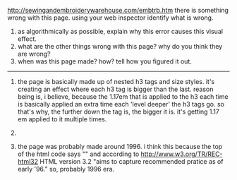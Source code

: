 http://sewingandembroiderywarehouse.com/embtrb.htm
there is something wrong with this page.
using your web inspector identify what is wrong.
1. as algorithmically as possible, explain why this error causes this visual effect.
2. what are the other things wrong with this page? why do you think they are wrong?
3. when was this page made? how? tell how you figured it out.
----

1. the page is basically made up of nested h3 tags and size styles. it's creating an effect where each h3 tag is bigger than the last. reason being is, i believe, because the 1.17em that is applied to the h3 each time is basically applied an extra time each 'level deeper' the h3 tags go. so that's why, the further down the tag is, the bigger it is. it's getting 1.17 em applied to it multiple times.

2. 

3. the page was probably made around 1996. i think this because the top of the html code says "<!DOCTYPE html PUBLIC... HTML 3.2...>" and according to http://www.w3.org/TR/REC-html32 HTML version 3.2 "aims to capture recommended pratice as of early '96." so, probably 1996 era.
